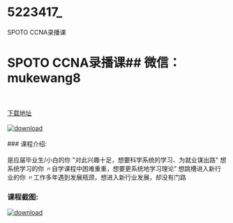 # 5223417_
SPOTO CCNA录播课
# SPOTO CCNA录播课## 微信：mukewang8
<br/></br>[下载地址](http://www.36tz.cn/article/5223417 "下载地址")
<br/></br>[![download](http://36tz.cn/muke_img/2022_03_1-96-300x208.png "下载地址")](http://www.36tz.cn/article/5223417 "下载地址")
<br/></br>### 课程介绍:<br/></br>是应届毕业生/小白的你
"对此兴趣十足，想要科学系统的学习、为就业谋出路"
想系统学习的你
〃自学课程中困难重重，想要更系统地学习理论”
想跳槽进入新行业的你
〃工作多年遇到发展瓶颈，想进入新行业发展，却没有门路

### 课程截图:
[![download](http://36tz.cn/muke_img/2022_03_2-64.png "下载地址")](http://www.36tz.cn/article/5223417 "下载地址")
